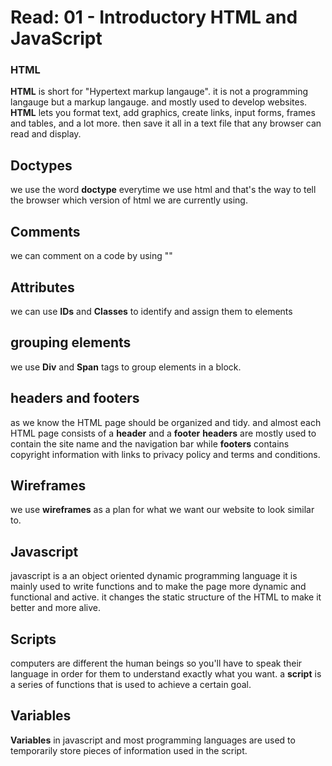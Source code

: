# Read: 01 - Introductory HTML and JavaScript
### HTML
**HTML** is short for "Hypertext markup langauge". it is not a programming langauge but a markup langauge. and mostly used to develop websites.
**HTML** lets you format text, add graphics, create links, input forms, frames and tables, and a lot more. 
then save it all in a text file that any browser can read and display.
## Doctypes
we use the word **doctype** everytime we use html and that's the way to tell the browser which version of html we are currently using.
## Comments
we can comment on a code by using "<!-- -->"
## Attributes
we can use **IDs** and **Classes** to identify and assign them to elements
## grouping elements
we use **Div** and **Span** tags to group elements in a  block.
## headers and footers
as we know the HTML page should be organized and tidy. and almost each HTML page consists of a **header** and a **footer**
**headers** are mostly used to contain the site name and the navigation bar
while **footers** contains copyright information with links to privacy policy and terms and conditions.
## Wireframes 
we use **wireframes** as a plan for what we want our website to look similar to.

## Javascript
javascript is a an object oriented dynamic programming language
it is mainly used to write functions and to make the page more dynamic and functional and active.
it changes the static structure of the HTML to make it better and more alive.
## Scripts
computers are different the human beings so you'll have to speak their language in order for them to understand exactly what you want.
a **script** is a series of functions that is used to achieve a certain goal.
## Variables
**Variables** in javascript and most programming languages are used to temporarily store pieces of information used in the script.
